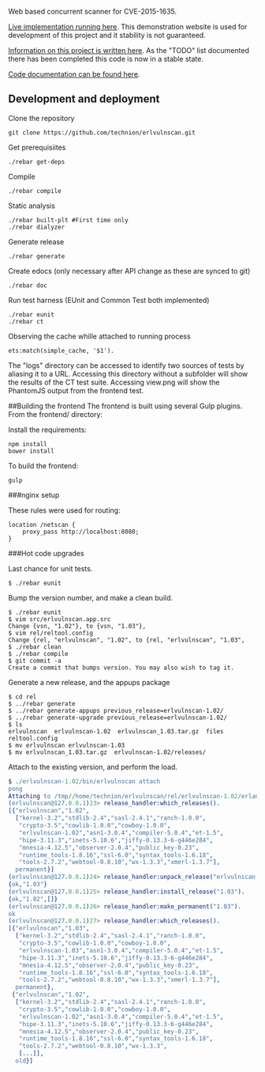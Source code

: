 Web based concurrent scanner for CVE-2015-1635.

[Live implementation running here](http://erlvulnscan.lolware.net/). This demonstration website is used for development of this project and it stability is not guaranteed.

[Information on this project is written here](https://lolware.net/2015/06/15/mass-vulnerability-scanning.html).  As the "TODO" list documented there has been completed this code is now in a stable state. 

[Code documentation can be found here](https://htmlpreview.github.io/?https://github.com/technion/erlvulnscan/blob/master/doc/index.html).

## Development and deployment

Clone the repository

	git clone https://github.com/technion/erlvulnscan.git

Get prerequisiites

	./rebar get-deps

Compile

	./rebar compile

Static analysis

    ./rebar built-plt #First time only
    ./rebar dialyzer

Generate release

	./rebar generate

Create edocs (only necessary after API change as these are synced to git)

	./rebar doc

Run test harness (EUnit and Common Test both implemented)

    ./rebar eunit
    ./rebar ct

Observing the cache whille attached to running process

    ets:match(simple_cache, '$1').

The "logs" directory can be accessed to identify two sources of tests by aliasing it to a URL. Accessing this directory without a subfolder will show the results of the CT test suite. Accessing view.png will show the PhantomJS output from the frontend test.

##Building the frontend
The frontend is built using several Gulp plugins. From the frontend/ directory:

Install the requirements:

    npm install
    bower install

To build the frontend:

    gulp

###nginx setup

These rules were used for routing:

    location /netscan {
        proxy_pass http://localhost:8080;
    }

###Hot code upgrades

Last chance for unit tests.

    $ ./rebar eunit

Bump the version number, and make a clean build.

    $ ./rebar eunit
    $ vim src/erlvulnscan.app.src
    Change {vsn, "1.02"}, to {vsn, "1.03"},
    $ vim rel/reltool.config
    Change {rel, "erlvulnscan", "1.02", to {rel, "erlvulnscan", "1.03",
    $ ./rebar clean
    $ ./rebar compile
    $ git commit -a
    Create a commit that bumps version. You may also wish to tag it.

Generate a new release, and the appups package

    $ cd rel
    $ ../rebar generate
    $ ../rebar generate-appups previous_release=erlvulnscan-1.02/
    $ ../rebar generate-upgrade previous_release=erlvulnscan-1.02/
    $ ls
    erlvulnscan  erlvulnscan-1.02  erlvulnscan_1.03.tar.gz  files  reltool.config
    $ mv erlvulnscan erlvulnscan-1.03
    $ mv erlvulnscan_1.03.tar.gz  erlvulnscan-1.02/releases/

Attach to the existing version, and perform the load.

```erlang
$ ./erlvulnscan-1.02/bin/erlvulnscan attach
pong
Attaching to /tmp//home/technion/erlvulnscan/rel/erlvulnscan-1.02/erlang.pipe.2 (^D to exit)
(erlvulnscan@127.0.0.1)23> release_handler:which_releases().
[{"erlvulnscan","1.02",
  ["kernel-3.2","stdlib-2.4","sasl-2.4.1","ranch-1.0.0",
   "crypto-3.5","cowlib-1.0.0","cowboy-1.0.0",
   "erlvulnscan-1.02","asn1-3.0.4","compiler-5.0.4","et-1.5",
   "hipe-3.11.3","inets-5.10.6","jiffy-0.13.3-6-g446e284",
   "mnesia-4.12.5","observer-2.0.4","public_key-0.23",
   "runtime_tools-1.8.16","ssl-6.0","syntax_tools-1.6.18",
   "tools-2.7.2","webtool-0.8.10","wx-1.3.3","xmerl-1.3.7"],
  permanent}]
(erlvulnscan@127.0.0.1)24> release_handler:unpack_release("erlvulnscan_1.03").
{ok,"1.03"}
(erlvulnscan@127.0.0.1)25> release_handler:install_release("1.03").
{ok,"1.02",[]}
(erlvulnscan@127.0.0.1)26> release_handler:make_permanent("1.03").
ok
(erlvulnscan@127.0.0.1)27> release_handler:which_releases().
[{"erlvulnscan","1.03",
  ["kernel-3.2","stdlib-2.4","sasl-2.4.1","ranch-1.0.0",
   "crypto-3.5","cowlib-1.0.0","cowboy-1.0.0",
   "erlvulnscan-1.03","asn1-3.0.4","compiler-5.0.4","et-1.5",
   "hipe-3.11.3","inets-5.10.6","jiffy-0.13.3-6-g446e284",
   "mnesia-4.12.5","observer-2.0.4","public_key-0.23",
   "runtime_tools-1.8.16","ssl-6.0","syntax_tools-1.6.18",
   "tools-2.7.2","webtool-0.8.10","wx-1.3.3","xmerl-1.3.7"],
  permanent},
 {"erlvulnscan","1.02",
  ["kernel-3.2","stdlib-2.4","sasl-2.4.1","ranch-1.0.0",
   "crypto-3.5","cowlib-1.0.0","cowboy-1.0.0",
   "erlvulnscan-1.02","asn1-3.0.4","compiler-5.0.4","et-1.5",
   "hipe-3.11.3","inets-5.10.6","jiffy-0.13.3-6-g446e284",
   "mnesia-4.12.5","observer-2.0.4","public_key-0.23",
   "runtime_tools-1.8.16","ssl-6.0","syntax_tools-1.6.18",
   "tools-2.7.2","webtool-0.8.10","wx-1.3.3",
   [...]],
  old}]
```

